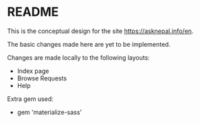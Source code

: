 # README

This is the conceptual design for the site https://asknepal.info/en.

The basic changes made here are yet to be implemented.

Changes are made locally to the following layouts:

* Index page
* Browse Requests
* Help


Extra gem used:

* gem 'materialize-sass'
